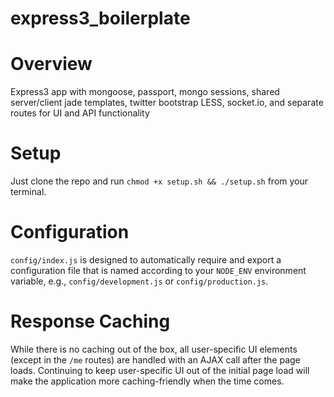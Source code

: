 express3_boilerplate
====================

# Overview
Express3 app with mongoose, passport, mongo sessions, shared server/client jade templates, twitter bootstrap LESS, socket.io, and separate routes for UI and API functionality

# Setup
Just clone the repo and run ```chmod +x setup.sh && ./setup.sh``` from your terminal.

# Configuration
```config/index.js``` is designed to automatically require and export a configuration file that is named according to your ```NODE_ENV``` environment variable, e.g., ```config/development.js``` or ```config/production.js```.

# Response Caching
While there is no caching out of the box, all user-specific UI elements (except in the ```/me``` routes) are handled with an AJAX call after the page loads. Continuing to keep user-specific UI out of the initial page load will make the application more caching-friendly when the time comes.

